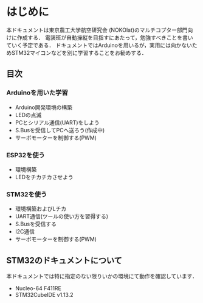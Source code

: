 # はじめに
本ドキュメントは東京農工大学航空研究会 (NOKOlat)のマルチコプター部門向けに作成する．
電装班が自動操縦を目指すにあたって，勉強すべきことを書いていく予定である．
ドキュメントではArduinoを用いるが，実用には向かないためSTM32マイコンなどを別に学習することをお勧めする．

## 目次
### Arduinoを用いた学習
- Arduino開発環境の構築
- LEDの点滅
- PCとシリアル通信(UART)をしよう
- S.Busを受信してPCへ送ろう(作成中)
- サーボモーターを制御する(PWM)

### ESP32を使う
- 環境構築
- LEDをチカチカさせよう

### STM32を使う
- 環境構築およびLチカ
- UART通信(ツールの使い方を習得する)
- S.Busを受信する
- I2C通信
- サーボモーターを制御する(PWM)

## STM32のドキュメントについて
本ドキュメントでは特に指定のない限りいかの環境にて動作を確認しています．

- Nucleo-64 F411RE
- STM32CubeIDE v1.13.2